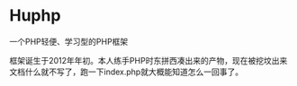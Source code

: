 # Huphp
一个PHP轻便、学习型的PHP框架   

框架诞生于2012年年初。本人练手PHP时东拼西凑出来的产物，现在被挖坟出来   
文档什么就不写了，跑一下index.php就大概能知道怎么一回事了。
